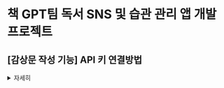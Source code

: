 # 책 GPT팀 독서 SNS 및 습관 관리 앱 개발 프로젝트

## [감상문 작성 기능] API 키 연결방법

<details><summary>자세히</summary>

### 1. ChatGPT API 연결

1. #### 맨 처음, `C:\MeltingBooks\` 위치에 있는 local.properties에 API 키를 추가 한다.

 ![image](https://github.com/user-attachments/assets/886c04a9-4cbb-4366-a7a9-0ec56d4c7ba8)

<API 키--노출주의!!!>

local.properties 열어서 아래 줄 그대로 맨 마지막 줄에 추가하기 

OPENAI_API_KEY=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




### 2. Google Firebase Console API 연결
1. #### 맨 처음, 아래 service.account.json파일을 `C:\MeltingBooks/app/src/main/assets/` 위치에 추가 한다.

   [service-account.json.json](https://github.com/user-attachments/files/19771882/service-account.json.json)



2. #### google.service.json 파일을 C:\MeltingBooks\app'  위치에 추가한다.

![image](https://github.com/user-attachments/assets/27abe55c-9e54-4618-8e33-b08479579851)

[google-services.json](https://github.com/user-attachments/files/19772190/google-services.json)

